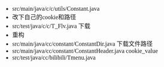 <font face="SimSun" size=3>

- src/main/java/c/c/utils/Constant.java
- 改下自己的cookie和路径
- src/test/java/c/c/T_Flv.java 下载
- 重构
- src/main/java/cc/constant/ConstantDir.java 下载文件路径
- src/main/java/cc/constant/ConstantHeader.java cookie_value
- src/test/java/cc/bilibili/Tmenu.java

</font>